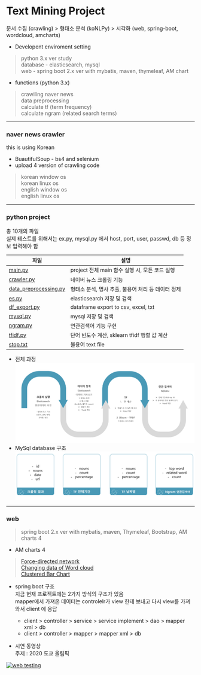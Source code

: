 # Text Mining Project   
문서 수집 (crawling) > 형태소 분석 (koNLPy) > 시각화 (web, spring-boot, wordcloud, amcharts)
- Developent enviroment setting

> python 3.x ver study   
> database - elasticsearch, mysql   
> web - spring boot 2.x ver with mybatis, maven, thymeleaf, AM chart   
   
- functions (python 3.x)
> crawiling naver news   
> data preprocessing    
> calculate tf (term frequency)   
> calculate ngram (related search terms)  
   
***
### naver news crawler
this is using Korean   
- BuautifulSoup - bs4 and selenium   
- upload 4 version of crawling code   
> korean window os   
> korean linux os   
> english window os   
> english linux os   

***
### python project
총 10개의 파일  
실제 테스트를 위해서는 ex.py, mysql.py 에서 host, port, user, passwd, db 등 정보 입력해야 함   

|파일|설명|
|------|---|
|[main.py](https://github.com/YEONGYEO/Text-Mining-Project/blob/master/project/main.py)|project 전체 main 함수 실행 시, 모든 코드 실행|
|[crawler.py](https://github.com/YEONGYEO/Text-Mining-Project/blob/master/project/crawler.py)|네이버 뉴스 크롤링 기능|
|[data_preprocessing.py](https://github.com/YEONGYEO/Text-Mining-Project/blob/master/project/data_preprocessing.py)|형태소 분석, 명사 추출, 불용어 처리 등 데이터 정제|
|[es.py](https://github.com/YEONGYEO/Text-Mining-Project/blob/master/project/es.py)|elasticsearch 저장 및 검색|
|[df_export.py](https://github.com/YEONGYEO/Text-Mining-Project/blob/master/project/df_export.py)|dataframe export to csv, excel, txt|
|[mysql.py](https://github.com/YEONGYEO/Text-Mining-Project/blob/master/project/mysql.py)|mysql 저장 및 검색|
|[ngram.py](https://github.com/YEONGYEO/Text-Mining-Project/blob/master/project/ngram.py)|연관검색어 기능 구현|
|[tfidf.py](https://github.com/YEONGYEO/Text-Mining-Project/blob/master/project/tfidf.py)|단어 빈도수 계산, sklearn tfidf 행렬 값 계산|
|[stop.txt](https://github.com/YEONGYEO/Text-Mining-Project/blob/master/project/stop.txt)|불용어 text file|

   
- 전체 과정
![function process](./images/python_process.PNG)      
- MySql database 구조
![DB structure](./images/mysql_db.PNG)
   

***
### web   
> spring boot 2.x ver with mybatis, maven, Thymeleaf, Bootstrap, AM charts 4    
   
- AM charts 4
> [Force-directed network](https://www.amcharts.com/demos/force-directed-network/)   
> [Changing data of Word cloud](https://www.amcharts.com/demos/changing-data-word-cloud/)   
> [Clustered Bar Chart](https://www.amcharts.com/demos/clustered-bar-chart/)     
    
- spring boot 구조   
지금 현재 프로젝트에는 2가지 방식의 구조가 있음   
mapper에서 가져온 데이터는 controlelr가 view 한테 보내고 다시 view를 가져와서 client 에 응답   
   
   - client > controller > service > service implement > dao > mapper xml > db
   - client > controller > mapper > mapper xml > db
   
- 시연 동영상   
주제 : 2020 도쿄 올림픽   
   
[![web testing](https://img.youtube.com/vi/fTSoUUpPoDI/maxresdefault.jpg)](https://www.youtube.com/watch?v=fTSoUUpPoDI?t=0s)


